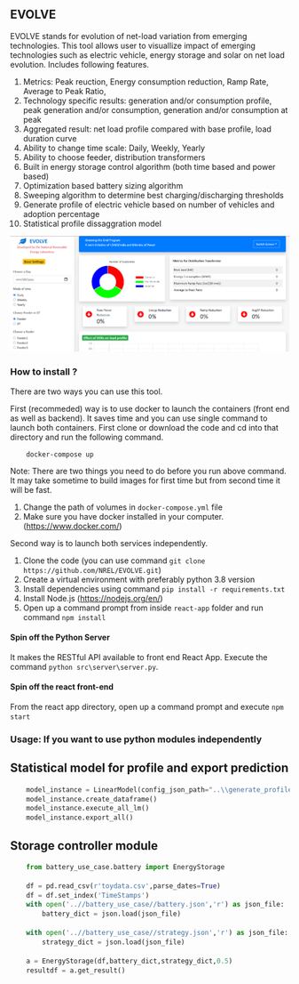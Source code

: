 ## EVOLVE 

EVOLVE stands for evolution of net-load variation from emerging technologies. This tool allows user to visuallize impact of emerging
technologies such as electric vehicle, energy storage and solar on net load evolution. Includes following features.

1. Metrics: Peak reuction, Energy consumption reduction, Ramp Rate, Average to Peak Ratio,
2. Technology specific results: generation and/or consumption profile, peak generation and/or consumption, generation and/or consumption at peak
3. Aggregated result: net load profile compared with base profile, load duration curve
4. Ability to change time scale: Daily, Weekly, Yearly
5. Ability to choose feeder, distribution transformers
6. Built in energy storage control algorithm (both time based and power based)
7. Optimization based battery sizing algorithm
8. Sweeping algorithm to determine best charging/discharging thresholds
9. Generate profile of electric vehicle based on number of vehicles and adoption percentage
10. Statistical profile dissaggration model 

![](images/dashboard.png)

### How to install ?

There are two ways you can use this tool. 

First (recommeded) way is to use docker to launch the containers (front end as well as backend). It saves time and you can use single command to launch both containers.
First clone or download the code and cd into that directory and run the following command.

```shell
    docker-compose up
```
Note: There are two things you need to do before you run above command. It may take sometime to build images for first time but from second time it will be fast.

1. Change the path of volumes in `docker-compose.yml` file
2. Make sure you have docker installed in your computer. (https://www.docker.com/)


Second way is to launch both services independently.

1. Clone the code (you can use command `git clone https://github.com/NREL/EVOLVE.git`)
2. Create a virtual environment with preferably python 3.8 version
3. Install dependencies using command `pip install -r requirements.txt`
4. Install Node.js (https://nodejs.org/en/) 
5. Open up a command prompt from inside `react-app` folder and run command `npm install` 


#### Spin off the Python Server

It makes the RESTful API available to front end React App. 
Execute the command `python src\server\server.py`. 

#### Spin off the react front-end

From the react app directory, open up a command prompt and execute `npm start`


### Usage: If you want to use python modules independently


## Statistical model for profile and export prediction

```python
    model_instance = LinearModel(config_json_path="..\\generate_profile\\config.json")
    model_instance.create_dataframe()
    model_instance.execute_all_lm()
    model_instance.export_all()
```

## Storage controller module

```python
    from battery_use_case.battery import EnergyStorage

    df = pd.read_csv(r'toydata.csv',parse_dates=True)
    df = df.set_index('TimeStamps')
    with open('..//battery_use_case//battery.json','r') as json_file:
        battery_dict = json.load(json_file)

    with open('..//battery_use_case//strategy.json','r') as json_file:
        strategy_dict = json.load(json_file)
    
    a = EnergyStorage(df,battery_dict,strategy_dict,0.5)
    resultdf = a.get_result()
```

